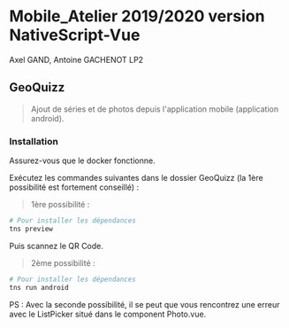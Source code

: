 # Mobile_Atelier 2019/2020 version NativeScript-Vue

Axel GAND, Antoine GACHENOT LP2

## GeoQuizz

> Ajout de séries et de photos depuis l'application mobile (application android).

### Installation

Assurez-vous que le docker fonctionne.

Exécutez les commandes suivantes dans le dossier GeoQuizz (la 1ère possibilité est fortement conseillé) :

> 1ère possibilité :

``` bash
# Pour installer les dépendances
tns preview
```
Puis scannez le QR Code.

> 2ème possibilité :

``` bash
# Pour installer les dépendances
tns run android
```

PS : Avec la seconde possibilité, il se peut que vous rencontrez une erreur avec le ListPicker situé dans le component Photo.vue.